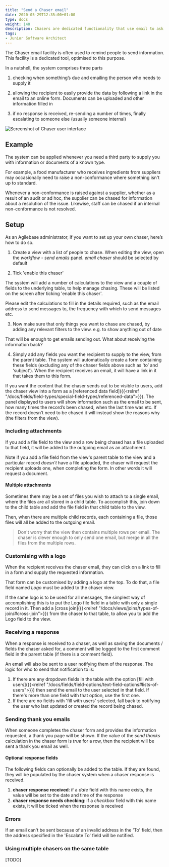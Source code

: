 ```yaml
---
title: "Send a Chaser email"
date: 2020-05-29T12:35:00+01:00
type: docs
weight: 140
description: Chasers are dedicated functionality that use email to ask third parties for relevant information
tags:
- Junior Software Architect
---
```


The Chaser email facility is often used to remind people to send information. This facility is a dedicated tool, optimised to this purpose.

In a nutshell, the system comprises three parts

1) checking when something’s due and emailing the person who needs to supply it

2) allowing the recipient to easily provide the data by following a link in the email to an online form. Documents can be uploaded and other information filled in

3) if no response is received, re-sending a number of times, finally escalating to someone else (usually someone internal)

![Screenshot of Chaser user interface](/chaser2.png)

## Example
The system can be applied whenever you need a third party to supply you with information or documents of a known type.

For example, a food manufacturer who receives ingredients from suppliers may occasionally need to raise a non-conformance where something isn't up to standard.

Whenever a non-conformance is raised against a supplier, whether as a result of an audit or ad hoc, the supplier can be chased for information about a resolution of the issue. Likewise, staff can be chased if an internal non-conformance is not resolved.

## Setup

As an Agilebase administrator, if you want to set up your own chaser, here’s how to do so. 

1) Create a view with a list of people to chase. When editing the view, open the _workflow - send emails_ panel. _email chaser_ should be selected by default

2) Tick 'enable this chaser'

The system will add a number of calculations to the view and a couple of fields to the underlying table, to help manage chasing. These will be listed on the screen after ticking 'enable this chaser'.

Please edit the calculations to fill in the details required, such as the email address to send messages to, the frequency with which to send messages etc.

3) Now make sure that only things you want to chase are chased, by adding any relevant filters to the view. e.g. to show anything out of date

That will be enough to get emails sending out. What about receiving the information back?

4) Simply add any fields you want the recipient to supply to the view, from the parent table.
 The system will automatically create a form containing these fields (excluding any of the chaser fields above such as ‘to’ and ‘subject’). When the recipient receives an email, it will have a link in it that takes them to this form.

If you want the content that the chaser sends out to be visible to users, add the chaser view into a form as a [referenced data field]({{<relref "/docs/fields/field-types/special-field-types/referenced-data">}}). The panel displayed to users will show information such as the email to be sent, how many times the record’s been chased, when the last time was etc. If the record doesn’t need to be chased it will instead show the reasons why (the filters from the view).

### Including attachments
If you add a file field to the view and a row being chased has a file uploaded to that field, it will be added to the outgoing email as an attachment.

Note if you add a file field from the view's parent table to the view and a particular record *doesn't* have a file uploaded, the chaser will request the recipient uploads one, when completing the form. In other words it will request a document.

#### Multiple attachments
Sometimes there may be a set of files you wish to attach to a single email, where the files are all stored in a child table. To accomplish this, join down to the child table and add the file field in that child table to the view.

Then, when there are multiple child records, each containing a file, those files will all be added to the outgoing email.

> Don't worry that the view then contains multiple rows per email. The chaser is clever enough to only send one email, but merge in all the files from the multiple rows.

### Customising with a logo

When the recipient receives the chaser email, they can click on a link to fill in a form and supply the requested information.

That form can be customised by adding a logo at the top. To do that, a file field named *Logo* must be added to the chaser view.

If the same logo is to be used for all messages, the simplest way of accomplishing this is to put the Logo file field in a table with only a single record in it.
Then add a [cross join]({{<relref "/docs/views/joins/types-of-join/#cross-join">}}) from the chaser to that table, to allow you to add the Logo field to the view.

### Receiving a response
When a response is received to a chaser, as well as saving the documents / fields the chaser asked for, a comment will be logged to the first comment field in the parent table (if there is a comment field).

An email will also be sent to a user notifying them of the response. The logic for who to send that notification to is:
1) If there are any dropdown fields in the table with the option [fill with users]({{<relref "/docs/fields/field-options/text-field-options#lists-of-users">}}) then send the email to the user selected in that field. If there's more than one field with that option, use the first one.
2) If there are no fields with 'fill with users' selected, fall back to notifying the user who last updated or created the record being chased.

### Sending thank you emails
When someone completes the chaser form and provides the information requested, a thank you page will be shown. If the value of the *send thanks* calculation in the chaser form is *true* for a row, then the recipient will be sent a thank you email as well.

#### Optional response fields

The following fields can optionally be added to the table. If they are found, they will be populated by the chaser system when a chaser response is received.
1. **chaser response received**: if a *date* field with this name exists, the value will be set to the date and time of the response
2. **chaser response needs checking**: if a *checkbox* field with this name exists, it will be ticked when the response is received

### Errors
If an email can't be sent because of an invalid address in the 'To' field, then the address specified in the 'Escalate To' field will be notified.

### Using multiple chasers on the same table

[TODO]
